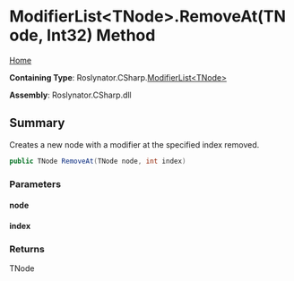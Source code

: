 <a name="_top"></a>

# ModifierList\<TNode>\.RemoveAt\(TNode, Int32\) Method

[Home](../../../../README.md#_top)

**Containing Type**: Roslynator\.CSharp\.[ModifierList\<TNode>](../README.md#_top)

**Assembly**: Roslynator\.CSharp\.dll

## Summary

Creates a new node with a modifier at the specified index removed\.

```csharp
public TNode RemoveAt(TNode node, int index)
```

### Parameters

#### node

#### index

### Returns

TNode

